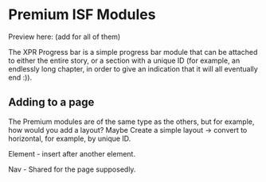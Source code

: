 # Premium ISF Modules

Preview here: (add for all of them)

The XPR Progress bar is a simple progress bar module that can be attached to either the entire story, or a section with a unique ID (for example, an endlessly long chapter, in order to give an indication that it will all eventually end :)).

## Adding to a page

The Premium modules are of the same type as the others, but for example, how would you add a layout?
Maybe Create a simple layout -> convert to horizontal, for example, by unique ID.

Element - insert after another element.

Nav - Shared for the page supposedly.
